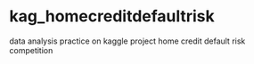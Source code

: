 # kag_homecreditdefaultrisk
data analysis practice on kaggle project home credit default risk competition
